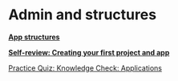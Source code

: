 # Admin and structures

[**App structures**](Admin%20and%20structures%2079110cbea653435dbd15ebd02f8f9e89/App%20structures%203f9afbe1ef814d4f99f6ddc6a63a0a24.md)

[**Self-review: Creating your first project and app**](Admin%20and%20structures%2079110cbea653435dbd15ebd02f8f9e89/Self-review%20Creating%20your%20first%20project%20and%20app%20b042fe8cab934d78882d962ddc566d2f.md)

[Practice Quiz: Knowledge Check: Applications](Admin%20and%20structures%2079110cbea653435dbd15ebd02f8f9e89/Practice%20Quiz%20Knowledge%20Check%20Applications%200f1cf1da3a7d408187c400d0510d17a7.md)